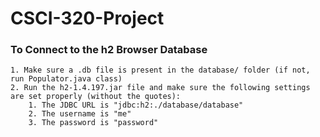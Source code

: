 # CSCI-320-Project

### To Connect to the h2 Browser Database
    1. Make sure a .db file is present in the database/ folder (if not, run Populator.java class)
    2. Run the h2-1.4.197.jar file and make sure the following settings are set properly (without the quotes):
        1. The JDBC URL is "jdbc:h2:./database/database"
        2. The username is "me"
        3. The password is "password"